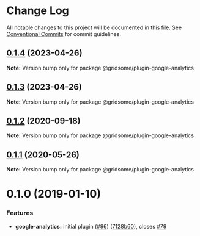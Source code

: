 # Change Log

All notable changes to this project will be documented in this file.
See [Conventional Commits](https://conventionalcommits.org) for commit guidelines.

## [0.1.4](https://github.com/gridsome/gridsome/tree/master/packages/plugin-google-analytics/compare/@gridsome/plugin-google-analytics@0.1.3...@gridsome/plugin-google-analytics@0.1.4) (2023-04-26)

**Note:** Version bump only for package @gridsome/plugin-google-analytics





## [0.1.3](https://github.com/gridsome/gridsome/tree/master/packages/plugin-google-analytics/compare/@gridsome/plugin-google-analytics@0.1.2...@gridsome/plugin-google-analytics@0.1.3) (2023-04-26)

**Note:** Version bump only for package @gridsome/plugin-google-analytics





## [0.1.2](https://github.com/gridsome/gridsome/tree/master/packages/plugin-google-analytics/compare/@gridsome/plugin-google-analytics@0.1.1...@gridsome/plugin-google-analytics@0.1.2) (2020-09-18)

**Note:** Version bump only for package @gridsome/plugin-google-analytics





## [0.1.1](https://github.com/gridsome/gridsome/tree/master/packages/plugin-google-analytics/compare/@gridsome/plugin-google-analytics@0.1.0...@gridsome/plugin-google-analytics@0.1.1) (2020-05-26)

**Note:** Version bump only for package @gridsome/plugin-google-analytics





<a name="0.1.0"></a>
# 0.1.0 (2019-01-10)


### Features

* **google-analytics:** initial plugin ([#96](https://github.com/gridsome/gridsome/tree/master/packages/plugin-google-analytics/issues/96)) ([7128b60](https://github.com/gridsome/gridsome/tree/master/packages/plugin-google-analytics/commit/7128b60)), closes [#79](https://github.com/gridsome/gridsome/tree/master/packages/plugin-google-analytics/issues/79)
